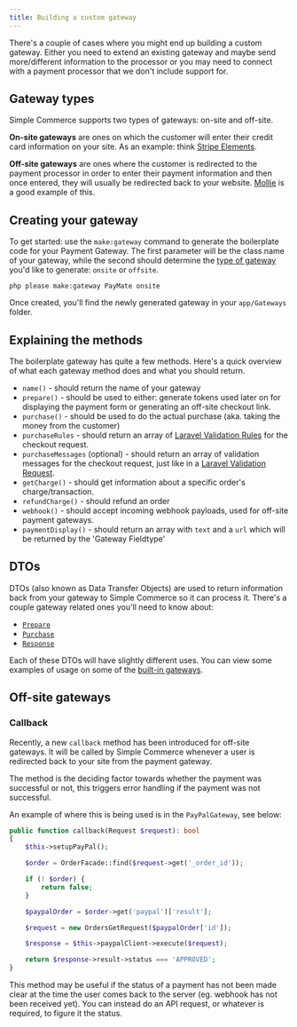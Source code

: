 ```yaml
---
title: Building a custom gateway
---
```


There's a couple of cases where you might end up building a custom gateway. Either you need to extend an existing gateway and maybe send more/different information to the processor or you may need to connect with a payment processor that we don't include support for.

## Gateway types

Simple Commerce supports two types of gateways: on-site and off-site.

**On-site gateways** are ones on which the customer will enter their credit card information on your site. As an example: think [Stripe Elements](https://stripe.com/en-gb/payments/elements).

**Off-site gateways** are ones where the customer is redirected to the payment processor in order to enter their payment information and then once entered, they will usually be redirected back to your website. [Mollie](https://www.mollie.com/) is a good example of this.

## Creating your gateway

To get started: use the `make:gateway` command to generate the boilerplate code for your Payment Gateway. The first parameter will be the class name of your gateway, while the second should determine the [type of gateway](#content-gateway-types) you'd like to generate: `onsite` or `offsite`.

```
php please make:gateway PayMate onsite
```

Once created, you'll find the newly generated gateway in your `app/Gateways` folder.

## Explaining the methods

The boilerplate gateway has quite a few methods. Here's a quick overview of what each gateway method does and what you should return.

- `name()` - should return the name of your gateway
- `prepare()` - should be used to either: generate tokens used later on for displaying the payment form or generating an off-site checkout link.
- `purchase()` - should be used to do the actual purchase (aka. taking the money from the customer)
- `purchaseRules` - should return an array of [Laravel Validation Rules](https://laravel.com/docs/master/validation#available-validation-rules) for the checkout request.
- `purchaseMessages` (optional) - should return an array of validation messages for the checkout request, just like in a [Laravel Validation Request](https://laravel.com/docs/master/validation#using-rule-objects).
- `getCharge()` - should get information about a specific order's charge/transaction.
- `refundCharge()` - should refund an order
- `webhook()` - should accept incoming webhook payloads, used for off-site payment gateways.
- `paymentDisplay()` - should return an array with `text` and a `url` which will be returned by the 'Gateway Fieldtype'

## DTOs

DTOs (also known as Data Transfer Objects) are used to return information back from your gateway to Simple Commerce so it can process it. There's a couple gateway related ones you'll need to know about:

- [`Prepare`](https://github.com/duncanmcclean/simple-commerce/blob/main/src/Gateways/Prepare.php)
- [`Purchase`](https://github.com/duncanmcclean/simple-commerce/blob/main/src/Gateways/Purchase.php)
- [`Response`](https://github.com/duncanmcclean/simple-commerce/blob/main/src/Gateways/Response.php)

Each of these DTOs will have slightly different uses. You can view some examples of usage on some of the [built-in gateways](https://github.com/duncanmcclean/simple-commerce/tree/main/src/Gateways/Builtin).

## Off-site gateways

### Callback

Recently, a new `callback` method has been introduced for off-site gateways. It will be called by Simple Commerce whenever a user is redirected back to your site from the payment gateway.

The method is the deciding factor towards whether the payment was successful or not, this triggers error handling if the payment was not successful.

An example of where this is being used is in the `PayPalGateway`, see below:

```php
public function callback(Request $request): bool
{
    $this->setupPayPal();

    $order = OrderFacade::find($request->get('_order_id'));

    if (! $order) {
        return false;
    }

    $paypalOrder = $order->get('paypal')['result'];

    $request = new OrdersGetRequest($paypalOrder['id']);

    $response = $this->paypalClient->execute($request);

    return $response->result->status === 'APPROVED';
}
```

This method may be useful if the status of a payment has not been made clear at the time the user comes back to the server (eg. webhook has not been received yet). You can instead do an API request, or whatever is required, to figure it the status.
